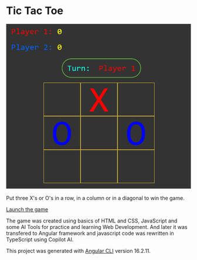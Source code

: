 # Tic Tac Toe

<img src="img/screenshot.png">  

Put three X's or O's in a row, in a column or in a diagonal to win the game.

<a href="https://kdannothere.github.io/tic-tac-toe-angular/" target="_blank">Launch the game</a>

The game was created using basics of HTML and CSS, JavaScript and some AI Tools for practice and learning Web Development. And later it was transfered to Angular framework and javascript code was rewritten in TypeScript using Copilot AI.

This project was generated with [Angular CLI](https://github.com/angular/angular-cli) version 16.2.11.
